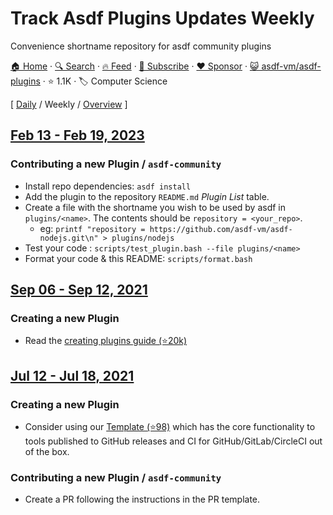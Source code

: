 # Track Asdf Plugins Updates Weekly

Convenience shortname repository for asdf community plugins

[🏠 Home](/README.md) · [🔍 Search](https://www.trackawesomelist.com/search/) · [🔥 Feed](https://www.trackawesomelist.com/asdf-vm/asdf-plugins/week/rss.xml) · [📮 Subscribe](https://trackawesomelist.us17.list-manage.com/subscribe?u=d2f0117aa829c83a63ec63c2f&id=36a103854c) · [❤️  Sponsor](https://github.com/sponsors/theowenyoung) · [😺 asdf-vm/asdf-plugins](https://github.com/asdf-vm/asdf-plugins) · ⭐ 1.1K · 🏷️ Computer Science

[ [Daily](/content/asdf-vm/asdf-plugins/README.md) / Weekly / [Overview](/content/asdf-vm/asdf-plugins/readme/README.md) ]

## [Feb 13 - Feb 19, 2023](/content/2023/7/README.md)

### Contributing a new Plugin / `asdf-community`

*   Install repo dependencies: `asdf install`
*   Add the plugin to the repository `README.md` *Plugin List* table.
*   Create a file with the shortname you wish to be used by asdf in `plugins/<name>`. The contents should be `repository = <your_repo>`.
    *   eg: `printf "repository = https://github.com/asdf-vm/asdf-nodejs.git\n" > plugins/nodejs`
*   Test your code : `scripts/test_plugin.bash --file plugins/<name>`
*   Format your code & this README: `scripts/format.bash`

## [Sep 06 - Sep 12, 2021](/content/2021/36/README.md)

### Creating a new Plugin

*   Read the [creating plugins guide (⭐20k)](https://github.com/asdf-vm/asdf/blob/master/docs/plugins/create.md)

## [Jul 12 - Jul 18, 2021](/content/2021/28/README.md)

### Creating a new Plugin

*   Consider using our [Template (⭐98)](https://github.com/asdf-vm/asdf-plugin-template) which has the core functionality to tools published to GitHub releases and CI for GitHub/GitLab/CircleCI out of the box.

### Contributing a new Plugin / `asdf-community`

*   Create a PR following the instructions in the PR template.